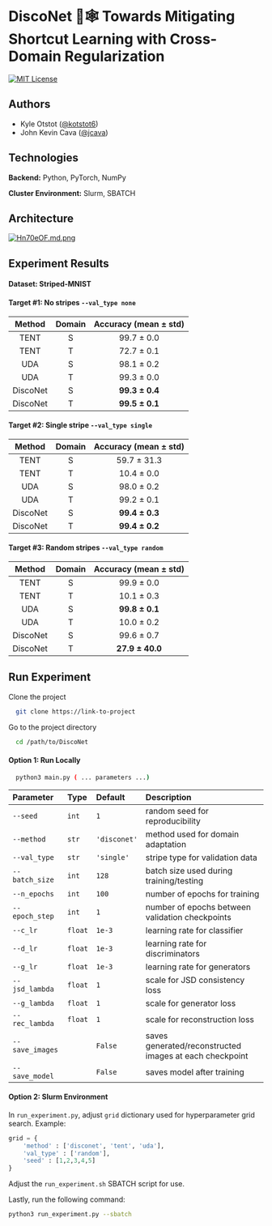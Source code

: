 
# DiscoNet :man_dancing::spider_web: Towards Mitigating Shortcut Learning with Cross-Domain Regularization

[![MIT License](https://img.shields.io/badge/License-MIT-green.svg)](https://choosealicense.com/licenses/mit/)


## Authors

- Kyle Otstot ([@kotstot6](https://www.github.com/kotstot6))
- John Kevin Cava ([@jcava](https://www.github.com/jcava))


## Technologies

**Backend:** Python, PyTorch, NumPy

**Cluster Environment:** Slurm, SBATCH


## Architecture

[![Hn70eOF.md.png](https://iili.io/Hn70eOF.md.png)](https://freeimage.host/i/Hn70eOF)
## Experiment Results

#### Dataset: Striped-MNIST

#### Target #1:  No stripes `--val_type none`

| Method | Domain | Accuracy (mean ± std) |
| :--------: | :-------: | :--------: |
| TENT | S | 99.7 ± 0.0 |
| TENT | T | 72.7 ± 0.1 |
| UDA | S | 98.1 ± 0.2 |
| UDA | T | 99.3 ± 0.0 |
| DiscoNet | S | **99.3 ± 0.4** |
| DiscoNet | T | **99.5 ± 0.1** |

#### Target #2:  Single stripe `--val_type single`

| Method | Domain | Accuracy (mean ± std) |
| :--------: | :-------: | :--------: |
| TENT | S | 59.7 ± 31.3 |
| TENT | T | 10.4 ± 0.0 |
| UDA | S | 98.0 ± 0.2 |
| UDA | T | 99.2 ± 0.1 |
| DiscoNet | S | **99.4 ± 0.3** |
| DiscoNet | T | **99.4 ± 0.2** |

#### Target #3:  Random stripes `--val_type random`

| Method | Domain | Accuracy (mean ± std) |
| :--------: | :-------: | :--------: |
| TENT | S | 99.9 ± 0.0 |
| TENT | T | 10.1 ± 0.3 |
| UDA | S | **99.8 ± 0.1** |
| UDA | T | 10.0 ± 0.2 |
| DiscoNet | S | 99.6 ± 0.7 |
| DiscoNet | T | **27.9 ± 40.0** |

## Run Experiment

Clone the project

```bash
  git clone https://link-to-project
```

Go to the project directory

```bash
  cd /path/to/DiscoNet
```

#### Option 1: Run Locally

```bash
  python3 main.py ( ... parameters ...)
```

| Parameter | Type | Default | Description |
| :-------- | :------- | :-------- | :----- |
|`--seed`|`int`| `1` |random seed for reproducibility|
|`--method`|`str`| `'disconet'` |method used for domain adaptation|
|`--val_type`|`str`| `'single'` |stripe type for validation data|
|`--batch_size`|`int`| `128` | batch size used during training/testing |
|`--n_epochs`|`int`| `100` |number of epochs for training|
|`--epoch_step`|`int`| `1` |number of epochs between validation checkpoints|
|`--c_lr`|`float`| `1e-3`|learning rate for classifier|
|`--d_lr`|`float`| `1e-3` |learning rate for discriminators|
|`--g_lr`|`float`| `1e-3` |learning rate for generators|
|`--jsd_lambda`|`float`| `1`|scale for JSD consistency loss|
|`--g_lambda`|`float`| `1`|scale for generator loss|
|`--rec_lambda`|`float`| `1`|scale for reconstruction loss|
|`--save_images`| | `False`|saves generated/reconstructed images at each checkpoint|
|`--save_model`| | `False`|saves model after training|

#### Option 2: Slurm Environment

In `run_experiment.py`, adjust `grid` dictionary used for hyperparameter grid search. Example:

```python
grid = {
    'method' : ['disconet', 'tent', 'uda'],
    'val_type' : ['random'],
    'seed' : [1,2,3,4,5]
}
```

Adjust the `run_experiment.sh` SBATCH script for use.

Lastly, run the following command:

```bash
python3 run_experiment.py --sbatch
```
